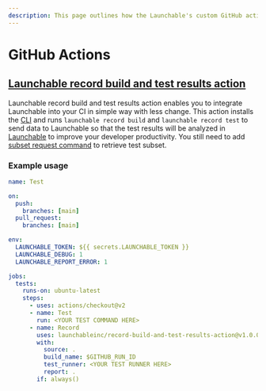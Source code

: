 ```yaml
---
description: This page outlines how the Launchable's custom GitHub actions.
---
```


# GitHub Actions

## [Launchable record build and test results action](https://github.com/marketplace/actions/record-build-and-test-results-action)

Launchable record build and test results action enables you to integrate Launchable into your CI in simple way with less change. This action installs the [CLI](https://github.com/launchableinc/cli) and runs `launchable record build` and `launchable record test` to send data to Launchable so that the test results will be analyzed in [Launchable](https://www.launchableinc.com/) to improve your developer productivity. You still need to add [subset request command](https://docs.launchableinc.com/resources/cli-reference#subset) to retrieve test subset.

### Example usage

```yaml
name: Test

on:
  push:
    branches: [main]
  pull_request:
    branches: [main]

env:
  LAUNCHABLE_TOKEN: ${{ secrets.LAUNCHABLE_TOKEN }}
  LAUNCHABLE_DEBUG: 1
  LAUNCHABLE_REPORT_ERROR: 1

jobs:
  tests:
    runs-on: ubuntu-latest
    steps:
      - uses: actions/checkout@v2
      - name: Test
        run: <YOUR TEST COMMAND HERE>
      - name: Record
        uses: launchableinc/record-build-and-test-results-action@v1.0.0
        with:
          source: .
          build_name: $GITHUB_RUN_ID
          test_runner: <YOUR TEST RUNNER HERE>
          report: .
        if: always()
```
